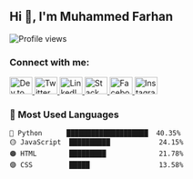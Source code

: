 
## Hi 👋, I'm Muhammed Farhan

<img src="https://komarev.com/ghpvc/?username=yourusername&style=flat-square&color=blue" alt="Profile views" align="left" />

<br clear="both">

### Connect with me:

<p align="left">
  <a href="https://dev.to/muhammed_farhan_55963bfea" target="_blank">
    <img src="https://raw.githubusercontent.com/rahuldkjain/github-profile-readme-generator/master/src/images/icons/Social/devto.svg" alt="Dev.to" height="30" width="40" />
  </a>
  <a href="https://twitter.com/yourusername" target="_blank">
    <img src="https://raw.githubusercontent.com/rahuldkjain/github-profile-readme-generator/master/src/images/icons/Social/twitter.svg" alt="Twitter" height="30" width="40" />
  </a>
  <a href="https://linkedin.com/in/muhammed-farhan-areekode" target="_blank">
    <img src="https://raw.githubusercontent.com/rahuldkjain/github-profile-readme-generator/master/src/images/icons/Social/linked-in-alt.svg" alt="LinkedIn" height="30" width="40" />
  </a>
  <a href="https://stackoverflow.com/users/21548028" target="_blank">
    <img src="https://raw.githubusercontent.com/rahuldkjain/github-profile-readme-generator/master/src/images/icons/Social/stack-overflow.svg" alt="Stack Overflow" height="30" width="40" />
  </a>
  <a href="https://facebook.com/muhammed.farhanv.9" target="_blank">
    <img src="https://raw.githubusercontent.com/rahuldkjain/github-profile-readme-generator/master/src/images/icons/Social/facebook.svg" alt="Facebook" height="30" width="40" />
  </a>
  <a href="https://instagram.com/abroad_boy_" target="_blank">
    <img src="https://raw.githubusercontent.com/rahuldkjain/github-profile-readme-generator/master/src/images/icons/Social/instagram.svg" alt="Instagram" height="30" width="40" />
  </a>
</p>

### 🚀 Most Used Languages

```plaintext
🔵 Python      ████████████████████  40.35%  
🟡 JavaScript  ██████████            24.15%  
🟠 HTML        █████████             21.78%  
🟣 CSS         █████                 13.58%  
